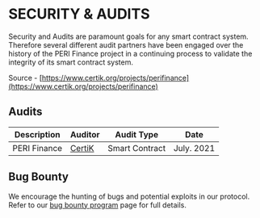 # SECURITY & AUDITS

Security and Audits are paramount goals for any smart contract system. Therefore several different audit partners have been engaged over the history of the PERI Finance project in a continuing process to validate the integrity of its smart contract system.

Source - [https://www.certik.org/projects/perifinance](https://www.certik.org/projects/perifinance)

## Audits

| Description  | Auditor                                               | Audit Type     | Date       |
| ------------ | ----------------------------------------------------- | -------------- | ---------- |
| PERI Finance | [CertiK](https://www.certik.org/projects/perifinance) | Smart Contract | July. 2021 |

## Bug Bounty

We encourage the hunting of bugs and potential exploits in our protocol. Refer to our [bug bounty program](https://immunefi.com/bounty/perifinance/) page for full details.
